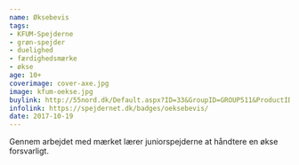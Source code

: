 ```yaml
---
name: Øksebevis
tags:
- KFUM-Spejderne
- grøn-spejder
- duelighed
- færdighedsmærke
- økse
age: 10+
coverimage: cover-axe.jpg
image: kfum-oekse.jpg
buylink: http://55nord.dk/Default.aspx?ID=33&GroupID=GROUP511&ProductID=941806
infolink: https://spejdernet.dk/badges/oeksebevis/
date: 2017-10-19
---
```

Gennem arbejdet med mærket lærer juniorspejderne at håndtere en økse forsvarligt.